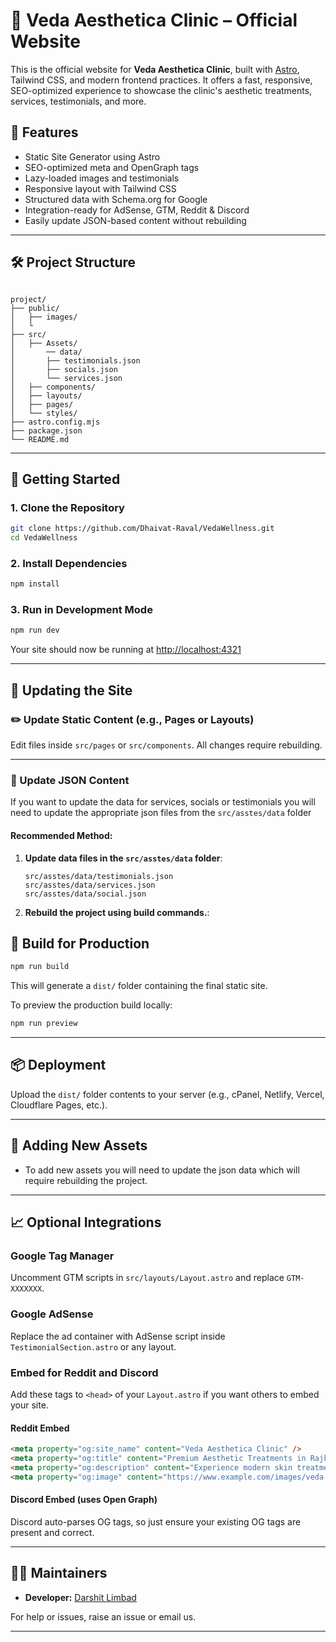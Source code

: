 # 🌿 Veda Aesthetica Clinic – Official Website

This is the official website for **Veda Aesthetica Clinic**, built with [Astro](https://astro.build/), Tailwind CSS, and modern frontend practices. It offers a fast, responsive, SEO-optimized experience to showcase the clinic's aesthetic treatments, services, testimonials, and more.

## 🧠 Features

- Static Site Generator using Astro
- SEO-optimized meta and OpenGraph tags
- Lazy-loaded images and testimonials
- Responsive layout with Tailwind CSS
- Structured data with Schema.org for Google
- Integration-ready for AdSense, GTM, Reddit & Discord
- Easily update JSON-based content without rebuilding

---

## 🛠 Project Structure

```

project/
├── public/
│   ├── images/
│   └
├── src/
│   ├── Assets/
│       ── data/
│       ├── testimonials.json
│       ├── socials.json
│       └── services.json
│   ├── components/
│   ├── layouts/
│   ├── pages/
│   └── styles/
├── astro.config.mjs
├── package.json
└── README.md

````

---

## 🚀 Getting Started

### 1. Clone the Repository

```bash
git clone https://github.com/Dhaivat-Raval/VedaWellness.git
cd VedaWellness
````

### 2. Install Dependencies

```bash
npm install
```

### 3. Run in Development Mode

```bash
npm run dev
```

Your site should now be running at [http://localhost:4321](http://localhost:4321)

---

## 🔁 Updating the Site

### ✏️ Update Static Content (e.g., Pages or Layouts)

Edit files inside `src/pages` or `src/components`. All changes require rebuilding.
 

---

### 📝 Update JSON Content

If you want to update the data for services, socials or testimonials you will need to update the appropriate json files from the `src/asstes/data` folder


#### Recommended Method:

1. **Update data files in the `src/asstes/data` folder**:

   ```
   src/asstes/data/testimonials.json
   src/asstes/data/services.json
   src/asstes/data/social.json
   ```

2. **Rebuild the project using build commands.**:

## 🧱 Build for Production

```bash
npm run build
```

This will generate a `dist/` folder containing the final static site.

To preview the production build locally:

```bash
npm run preview
```

---

## 📦 Deployment

Upload the `dist/` folder contents to your server (e.g., cPanel, Netlify, Vercel, Cloudflare Pages, etc.).

---

## 📂 Adding New Assets

* To add new assets you will need to update the json data which will require rebuilding the project.

---

## 📈 Optional Integrations

### Google Tag Manager

Uncomment GTM scripts in `src/layouts/Layout.astro` and replace `GTM-XXXXXXX`.

### Google AdSense

Replace the ad container with AdSense script inside `TestimonialSection.astro` or any layout.

### Embed for Reddit and Discord

Add these tags to `<head>` of your `Layout.astro` if you want others to embed your site.

#### Reddit Embed

```html
<meta property="og:site_name" content="Veda Aesthetica Clinic" />
<meta property="og:title" content="Premium Aesthetic Treatments in Rajkot" />
<meta property="og:description" content="Experience modern skin treatments and beauty care in Rajkot." />
<meta property="og:image" content="https://www.example.com/images/veda-aesthetica.png" />
```

#### Discord Embed (uses Open Graph)

Discord auto-parses OG tags, so just ensure your existing OG tags are present and correct.

---

## 🙋‍♂️ Maintainers

* **Developer:** [Darshit Limbad](https://github.com/darshitlimbad)

For help or issues, raise an issue or email us.

---
